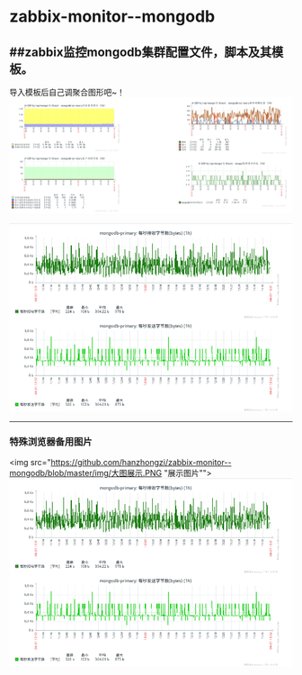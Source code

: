 # zabbix-monitor--mongodb
##zabbix监控mongodb集群配置文件，脚本及其模板。
-----
导入模板后自己调聚合图形吧~！
![展示图片](https://github.com/hanzhongzi/zabbix-monitor--mongodb/blob/master/img/大图展示.PNG "展示图片")

![展示图片](https://github.com/hanzhongzi/zabbix-monitor--mongodb/blob/master/img/另一种展示.png "展示图片")

----
### 特殊浏览器备用图片
<img src="https://github.com/hanzhongzi/zabbix-monitor--mongodb/blob/master/img/大图展示.PNG "展示图片"">
<img src="https://github.com/hanzhongzi/zabbix-monitor--mongodb/blob/master/img/另一种展示.png">
